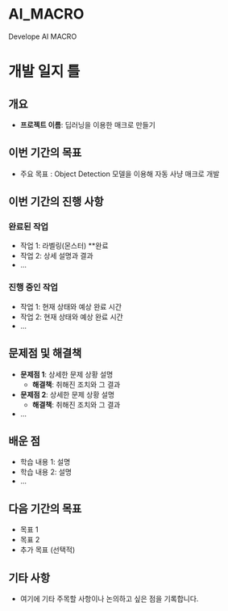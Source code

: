 # AI_MACRO
Develope AI MACRO

# 개발 일지 틀

## 개요
- **프로젝트 이름**: 딥러닝을 이용한 매크로 만들기

## 이번 기간의 목표
- 주요 목표 : Object Detection 모델을 이용해 자동 사냥 매크로 개발

## 이번 기간의 진행 사항
### 완료된 작업
- 작업 1: 라벨링(몬스터) **완료
- 작업 2: 상세 설명과 결과
- ...

### 진행 중인 작업
- 작업 1: 현재 상태와 예상 완료 시간
- 작업 2: 현재 상태와 예상 완료 시간
- ...

## 문제점 및 해결책
- **문제점 1**: 상세한 문제 상황 설명
  - **해결책**: 취해진 조치와 그 결과
- **문제점 2**: 상세한 문제 상황 설명
  - **해결책**: 취해진 조치와 그 결과
- ...

## 배운 점
- 학습 내용 1: 설명
- 학습 내용 2: 설명
- ...

## 다음 기간의 목표
- 목표 1
- 목표 2
- 추가 목표 (선택적)

## 기타 사항
- 여기에 기타 주목할 사항이나 논의하고 싶은 점을 기록합니다.

